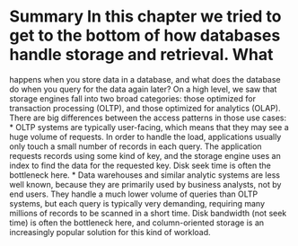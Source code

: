 # Summary In this chapter we tried to get to the bottom of how databases handle storage and retrieval. What
happens when you store data in a database, and what does the database do when you query for the
data again later? On a high level, we saw that storage engines fall into two broad categories: those optimized for
transaction processing (OLTP), and those optimized for analytics (OLAP). There are big differences between
the access patterns in those use cases: *  OLTP systems are typically user-facing, which means that they may see a huge volume of requests.
In order to handle the load, applications usually only touch a small number of records in each
query. The application requests records using some kind of key, and the storage engine uses an
index to find the data for the requested key. Disk seek time is often the bottleneck here. *  Data warehouses and similar analytic systems are less well known, because they are primarily used
by business analysts, not by end users. They handle a much lower volume of queries than OLTP
systems, but each query is typically very demanding, requiring many millions of records to be
scanned in a short time. Disk bandwidth (not seek time) is often the bottleneck here, and
column-oriented storage is an increasingly popular solution for this kind of workload.
